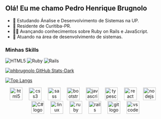 ## Olá! Eu me chamo Pedro Henrique Brugnolo

- 🔭 Estudando Ánalise e Desenvolvimento de Sistemas na UP.
- 🏡 Residente de Curitiba-PR.
- 👨‍💻 Avançando conhecimentos sobre Ruby on Rails e JavaScript.
- 🏢 Atuando na área de desenvolvimento de sistemas.

<h3>Minhas Skills</h3>

![HTML5](https://img.shields.io/badge/-HTML5-333333?style=flat&logo=HTML5)
![Ruby](https://img.shields.io/badge/-Ruby-333333?style=flat&logo=Ruby&logoColor=CC342D)
![Rails](https://img.shields.io/badge/-Rails-333333?style=flat&logo=Ruby%20on%20Rails&logoColor=CC0000)


[![phbrugnolo GitHub Stats-Dark](https://github-readme-stats.vercel.app/api?username=phbrugnolo&show_icons=true&theme=dark#gh-dark-mode-only)](https://github.com/phbrugnolo)

[![Top Langs](https://github-readme-stats.vercel.app/api/top-langs/?username=phbrugnolo&theme=dark&count_private=true)](https://github.com/phbrugnolo?tab=repositories)

<div align="center">
  <img src="https://cdn.jsdelivr.net/gh/devicons/devicon/icons/html5/html5-original.svg" height="40" alt="html5 logo"  />
  <img width="12" />
  <img src="https://cdn.jsdelivr.net/gh/devicons/devicon/icons/css3/css3-original.svg" height="40" alt="css3 logo"  />
  <img width="12" />
  <img src="https://cdn.jsdelivr.net/gh/devicons/devicon/icons/sass/sass-original.svg" height="40" alt="sass logo"  />
  <img width="12" />
  <img src="https://cdn.jsdelivr.net/gh/devicons/devicon/icons/bootstrap/bootstrap-original.svg" height="40" alt="bootstrap logo"  />
  <img width="12" />
  <img src="https://cdn.jsdelivr.net/gh/devicons/devicon/icons/javascript/javascript-original.svg" height="40" alt="javascript logo"  />
  <img width="12" />
  <img src="https://cdn.jsdelivr.net/gh/devicons/devicon/icons/typescript/typescript-original.svg" height="40" alt="typescript logo"  />
  <img width="12" />
  <img src="https://cdn.jsdelivr.net/gh/devicons/devicon/icons/react/react-original.svg" height="40" alt="react logo"  />
  <img width="12" />
  <img src="https://cdn.jsdelivr.net/gh/devicons/devicon/icons/nodejs/nodejs-original.svg" height="40" alt="nodejs logo"  />
  <img width="12" />
  <img src="https://cdn.jsdelivr.net/gh/devicons/devicon/icons/csharp/csharp-original.svg" height="40" alt="C# logo" />
  <img width="12" />
  <img src="https://cdn.jsdelivr.net/gh/devicons/devicon/icons/linux/linux-original.svg" height="40" alt="linux logo"  />
  <img width="12" />
  <img src="https://cdn.jsdelivr.net/gh/devicons/devicon/icons/ruby/ruby-original.svg" height="40" alt="ruby logo"  />
  <img width="12" />
  <img src="https://cdn.jsdelivr.net/gh/devicons/devicon/icons/rails/rails-original-wordmark.svg" height="40" alt="rails logo"  />
  <img width="12" />
  <img src="https://cdn.jsdelivr.net/gh/devicons/devicon/icons/git/git-original.svg" height="40" alt="git logo"  />
  <img width="12" />
  <img src="https://cdn.jsdelivr.net/gh/devicons/devicon/icons/vscode/vscode-original.svg" height="40" alt="vscode logo"  />
</div>

  ##
 
